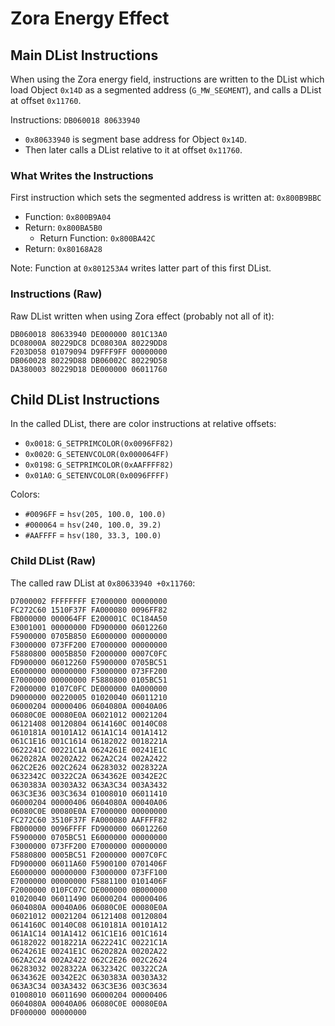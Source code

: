 Zora Energy Effect
==================

## Main DList Instructions

When using the Zora energy field, instructions are written to the DList which load Object `0x14D`
as a segmented address (`G_MW_SEGMENT`), and calls a DList at offset `0x11760`.

Instructions: `DB060018 80633940`
- `0x80633940` is segment base address for Object `0x14D`.
- Then later calls a DList relative to it at offset `0x11760`.

### What Writes the Instructions

First instruction which sets the segmented address is written at: `0x800B9BBC`
- Function: `0x800B9A04`
- Return: `0x800BA5B0`
  - Return Function: `0x800BA42C`
- Return: `0x80168A28`

Note: Function at `0x801253A4` writes latter part of this first DList.

### Instructions (Raw)

Raw DList written when using Zora effect (probably not all of it):

```
DB060018 80633940 DE000000 801C13A0
DC08000A 80229DC8 DC08030A 80229DD8
F203D058 01079094 D9FFF9FF 00000000
DB060028 80229D88 DB06002C 80229D58
DA380003 80229D18 DE000000 06011760
```

## Child DList Instructions

In the called DList, there are color instructions at relative offsets:
- `0x0018`: `G_SETPRIMCOLOR(0x0096FF82)`
- `0x0020`: `G_SETENVCOLOR(0x000064FF)`
- `0x0198`: `G_SETPRIMCOLOR(0xAAFFFF82)`
- `0x01A0`: `G_SETENVCOLOR(0x0096FFFF)`

Colors:
- `#0096FF` = `hsv(205, 100.0, 100.0)`
- `#000064` = `hsv(240, 100.0, 39.2)`
- `#AAFFFF` = `hsv(180, 33.3, 100.0)`

### Child DList (Raw)

The called raw DList at `0x80633940 +0x11760`:

```
D7000002 FFFFFFFF E7000000 00000000
FC272C60 1510F37F FA000080 0096FF82
FB000000 000064FF E200001C 0C184A50
E3001001 00000000 FD900000 06012260
F5900000 0705B850 E6000000 00000000
F3000000 073FF200 E7000000 00000000
F5880800 0005B850 F2000000 0007C0FC
FD900000 06012260 F5900000 0705BC51
E6000000 00000000 F3000000 073FF200
E7000000 00000000 F5880800 0105BC51
F2000000 0107C0FC DE000000 0A000000
D9000000 00220005 01020040 06011210
06000204 00000406 0604080A 00040A06
06080C0E 00080E0A 06021012 00021204
06121408 00120804 0614160C 00140C08
0610181A 00101A12 061A1C14 001A1412
061C1E16 001C1614 06182022 0018221A
0622241C 00221C1A 0624261E 00241E1C
0620282A 00202A22 062A2C24 002A2422
062C2E26 002C2624 06283032 0028322A
0632342C 00322C2A 0634362E 00342E2C
0630383A 00303A32 063A3C34 003A3432
063C3E36 003C3634 01008010 06011410
06000204 00000406 0604080A 00040A06
06080C0E 00080E0A E7000000 00000000
FC272C60 3510F37F FA000080 AAFFFF82
FB000000 0096FFFF FD900000 06012260
F5900000 0705BC51 E6000000 00000000
F3000000 073FF200 E7000000 00000000
F5880800 0005BC51 F2000000 0007C0FC
FD900000 06011A60 F5900100 0701406F
E6000000 00000000 F3000000 073FF100
E7000000 00000000 F5881100 0101406F
F2000000 010FC07C DE000000 0B000000
01020040 06011490 06000204 00000406
0604080A 00040A06 06080C0E 00080E0A
06021012 00021204 06121408 00120804
0614160C 00140C08 0610181A 00101A12
061A1C14 001A1412 061C1E16 001C1614
06182022 0018221A 0622241C 00221C1A
0624261E 00241E1C 0620282A 00202A22
062A2C24 002A2422 062C2E26 002C2624
06283032 0028322A 0632342C 00322C2A
0634362E 00342E2C 0630383A 00303A32
063A3C34 003A3432 063C3E36 003C3634
01008010 06011690 06000204 00000406
0604080A 00040A06 06080C0E 00080E0A
DF000000 00000000
```
